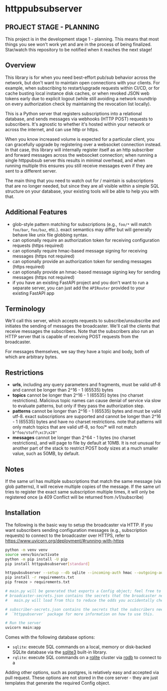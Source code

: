 # httppubsubserver

## PROJECT STAGE - PLANNING

This project is in the development stage 1 - planning. This means that most things
you see won't work yet and are in the process of being finalized. Star/watch this
repository to be notified when it reaches the next stage!

## Overview

This library is for when you need best-effort pub/sub behavior across the
network, but don't want to maintain open connections with your clients. For
example, when subscribing to restart/upgrade requests within CI/CD, or for cache
busting local instance disk caches, or when revoked JSON web tokens early due to
explicit logout (while still avoiding a network roundtrip on every authorization
check by maintaining the revocation list locally).

This is a Python server that registers subscriptions into a relational database,
and sends messages via webhooks (HTTP POST) requests to subscribers. It's
agnostic to whether it's hosted within your network or across the internet, and
can use http or https.

When you know increased volume is expected for a particular client, you can
gracefully upgrade by registering over a websocket connection instead. In that
case, this library will internally register itself as an http subscriber and
forward messages across the websocket connection; when running a single
httppubsub server this results in minimal overhead, and when running multiple
this ensures you still receive messages even if they are sent to a different
server.

The main thing that you need to watch out for / maintain is subscriptions that
are no longer needed, but since they are all visible within a simple SQL
structure on your database, your existing tools will be able to help you with
that.

## Additional Features

- glob-style pattern matching for subscriptions (e.g., `foo/*` will match
  `foo/bar`, `foo/baz`, etc.). exact semantics may differ but will generally behave
  like unix file globbing syntax.
- can optionally require an authorization token for receiving configuration requests (https required)
- can optionally require hmac-based message signing for receiving messages (https not required)
- can optionally provide an authorization token for sending messages (https required)
- can optionally provide an hmac-based message signing key for sending messages (https not required)
- if you have an existing FastAPI project and you don't want to run a
  separate server, you can just add the `APIRouter` provided to your existing
  FastAPI app

## Terminology

We'll call this server, which accepts requests to subscribe/unsubscribe and
initiates the sending of messages the broadcaster. We'll call the clients that
receive messages the subscribers. Note that the subscribers also run an HTTP
server that is capable of receiving POST requests from the broadcaster.

For messages themselves, we say they have a topic and body, both of which are
arbitrary bytes.

## Restrictions

- **urls**, including any query parameters and fragments, must be valid utf-8 and
  cannot be longer than 2^16 - 1 (65535) bytes
- **topics** cannot be longer than 2^16 - 1 (65535) bytes (no charset restrictions).
  Malicious topic names can cause denial of service via slow to evaluate
  patterns, but only if they pass the authorization step.
- **patterns** cannot be longer than 2^16 - 1 (65535) bytes and must be valid utf-8.
  exact subscriptions are supported and cannot be longer than 2^16 - 1 (65535) bytes
  and have no charset restrictions. note that patterns will only match topics that
  are valid utf-8, so foo/\* will not match `b"foo/stuff\xc3\x28"`
- **messages** cannot be longer than 2^64 - 1 bytes (no charset restrictions), and
  will page to file by default at 10MB. It is not unusual for another part of the
  stack to restrict POST body sizes at a much smaller value, such as 50MB, by default.

## Notes

If the same url has multiple subscriptions that match the same message (via glob
patterns), it will receive multiple copies of the message. If the same url tries
to register the exact same subscription multiple times, it will only be
registered once (a 409 Conflict will be returned from /v1/subscribe)

## Installation

The following is the basic way to setup the broadcaster via HTTP. If you want
subscribers sending configuration messages (e.g., subscription requests) to
connect to the broadcaster over HTTPS, refer to
https://www.uvicorn.org/deployment/#running-with-https

```bash
python -m venv venv
source venv/bin/activate
python -m pip install -U pip
pip install httppubsubserver[standard]

httppubsubserver --setup --db sqlite --incoming-auth hmac --outgoing-auth hmac
pip install -r requirements.txt
pip freeze > requirements.txt

# main.py will be generated that exports a Config object; feel free to modify as you wish
# broadcaster-secrets.json contains the secrets that the broadcaster needs - by default,
#   main.py will load from this to reduce the odds you accidentally check them in

# subscriber-secrets.json contains the secrets that the subscribers need; see the
#  `httppubserver` package for more information on how to use this.

# Run the server
uvicorn main:app
```

Comes with the following database options:

- `sqlite`: execute SQL commands on a local, memory or disk-backed SQLite database via the
  [sqlite3](https://docs.python.org/3/library/sqlite3.html) built-in library.
- `rqlite`: execute SQL commands on a [rqlite](https://github.com/rqlite/rqlite)
  cluster via [rqdb](https://github.com/Tjstretchalot/rqdb) to connect to a

Adding other options, such as postgres, is relatively easy and accepted via pull request.
These options are not stored in the core server - they are just templates that generate
the required Config object.

